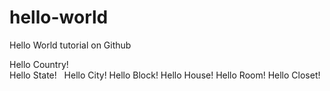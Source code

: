 # hello-world
Hello World tutorial on Github

Hello Country!<br>
Hello State!
  Hello City!
Hello Block!
Hello House!
Hello Room!
Hello Closet!
